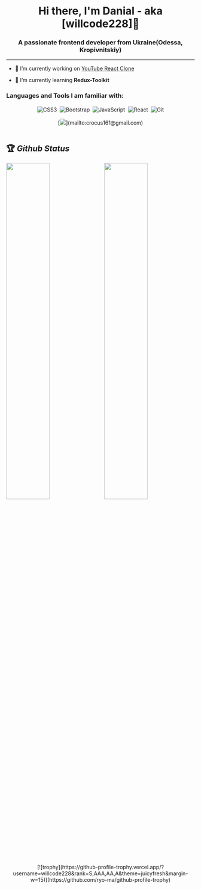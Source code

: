 
<h1 align="center">Hi there, I'm Danial - aka [willcode228]👋</h1>
<h3 align="center">A passionate frontend developer from Ukraine(Odessa, Kropivnitskiy)</h3>

---

- 🔭 I’m currently working on [YouTube React Clone](https://react-app-cab0d.web.app)

- 🌱 I’m currently learning **Redux-Toolkit**


<h3 align="left">Languages and Tools I am familiar with:</h3>

<p align="center">

<img alt="CSS3" src="https://img.shields.io/badge/css3%20-%231572B6.svg?&style=for-the-badge&logo=css3&logoColor=white" style="margin:2px;"/>
<img alt="Bootstrap" src="https://img.shields.io/badge/bootstrap%20-%23563D7C.svg?&style=for-the-badge&logo=bootstrap&logoColor=white" style="margin:2px;"/>
<img alt="JavaScript" src="https://img.shields.io/badge/javascript%20-%23323330.svg?&style=for-the-badge&logo=javascript&logoColor=%23F7DF1E" style="margin:2px;"/>
<img alt="React" src="https://img.shields.io/badge/react%20-%2320232a.svg?&style=for-the-badge&logo=react&logoColor=%2361DAFB" style="margin:2px;"/>
<img alt="Git" src="https://img.shields.io/badge/git%20-%23F05033.svg?&style=for-the-badge&logo=git&logoColor=white" style="margin:2px;"/>
  
<div align="center">
  [<img src="https://img.shields.io/badge/Gmail-D14836?style=for-the-badge&logo=gmail&logoColor=white"/>](mailto:crocus161@gmail.com)
</div>
  
<br/>
</p>

## 🏆 *Github Status*

<img  src="https://github-readme-stats.vercel.app/api?username=willcode228&show_icons=true&hide_border=true&theme=dark" width="48%" align="right" >
<img  src="https://github-readme-streak-stats.herokuapp.com/?user=willcode228&theme=dark" width="48%" >
<br>
<div align="center">
[![trophy](https://github-profile-trophy.vercel.app/?username=willcode228&rank=S,AAA,AA,A&theme=juicyfresh&margin-w=15)](https://github.com/ryo-ma/github-profile-trophy)
</div>



